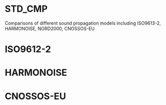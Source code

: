 STD_CMP
=======

Comparisons of different sound propagation models including ISO9613-2, HARMONOISE, NORD2000, CNOSSOS-EU

ISO9612-2
=

HARMONOISE
=

CNOSSOS-EU
=

